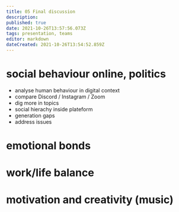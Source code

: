 ```yaml
---
title: 05 Final discussion
description: 
published: true
date: 2021-10-26T13:57:56.073Z
tags: presentation, teams
editor: markdown
dateCreated: 2021-10-26T13:54:52.859Z
---
```


# social behaviour online, politics

- analyse human behaviour in digital context
- compare Discord / Instagram / Zoom
- dig more in topics
- social hierachy inside plateform
- generation gaps
- address issues

# emotional bonds

# work/life balance

# motivation and creativity (music)